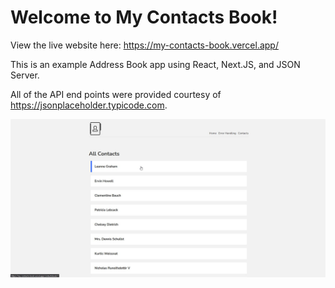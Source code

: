 # Welcome to My Contacts Book!

View the live website here: https://my-contacts-book.vercel.app/

This is an example Address Book app using React, Next.JS, and JSON Server.

All of the API end points were provided courtesy of https://jsonplaceholder.typicode.com.

![Live site](contacts-book-preview.jpg?raw=true "Live site")
